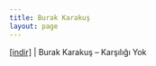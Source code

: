 ```yaml
---
title: Burak Karakuş
layout: page
---
```


<a href="https://cloud.mail.ru/public/3f948c1dbc46/Burak%20-%20Kar%C5%9F%C4%B1l%C4%B1%C4%9F%C4%B1%20Yok" target="_blank">[indir]</a>   |   Burak Karakuş &#8211; Karşılığı Yok